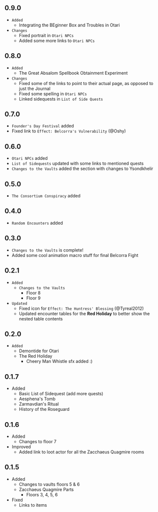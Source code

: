 ## 0.9.0
  - `Added`
    - Integrating the BEginner Box and Troubles in Otari
  - `Changes`
    - Fixed portrait in `Otari NPCs`
    - Added some more links to `Otari NPCs`
## 0.8.0
  - `Added`
    - The Great Absalom Spellbook Obtainment Experiment
  - `Changes`
    - Fixed some of the links to point to their actual page, as opposed to just the Journal
    - Fixed some spelling in `Otari NPCs`
    - Linked sidequests in `List of Side Quests`
## 0.7.0
  - `Founder's Day Festival` added
  - Fixed link to `Effect: Belcorra's Vulnerability` (@Oshy)
## 0.6.0
  - `Otari NPCs` added
  - `List of Sidequests` updated with some links to mentioned quests
  - `Changes to the Vaults` added the section with changes to Ysondkhelir
## 0.5.0
- `The Consortium Conspiracy` added
## 0.4.0
- `Random Encounters` added
## 0.3.0
- `Changes to the Vaults` is complete!
- Added some cool animation macro stuff for final Belcorra Fight
## 0.2.1
- `Added`
  - `Changes to the Vaults`
    - Floor 8
    - Floor 9
- `Updated`
  - Fixed icon for `Effect: The Huntress' Blessing` (@Tyreal2012)
  - Updated encounter tables for the **Red Holiday** to better show the nested table contents
## 0.2.0
- `Added`
  - Demontide for Otari
  - The Red Holiday
    - Cheery Man Whistle sfx added :)
## 0.1.7
- Added
  - Basic List of Sidequest (add more quests)
  - Aesphena's Tomb
  - Zarmavdian's Ritual
  - History of the Roseguard
## 0.1.6
- Added
  - Changes to floor 7
- Improved
  - Added link to loot actor for all the Zacchaeus Quagmire rooms
## 0.1.5
  - Added
    - Changes to vaults floors 5 & 6
    - Zacchaeus Quagmire Parts
      - Floors 3, 4, 5, 6
  - Fixed
    - Links to items